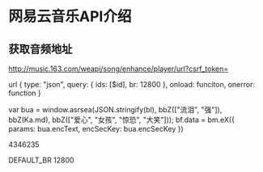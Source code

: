 # 网易云音乐API介绍


## 获取音频地址
http://music.163.com/weapi/song/enhance/player/url?csrf_token=


url
{
    type: "json",
    query: {
        ids: [$id],
        br: 12800
    },
    onload: funciton,
    onerror: function
}

var bua = window.asrsea(JSON.stringify(bl), bbZ(["流泪", "强"]), bbZ(Ka.md), bbZ(["爱心", "女孩", "惊恐", "大笑"]));
bf.data = bm.eX({
    params: bua.encText,
    encSecKey: bua.encSecKey
})

4346235

DEFAULT_BR 12800